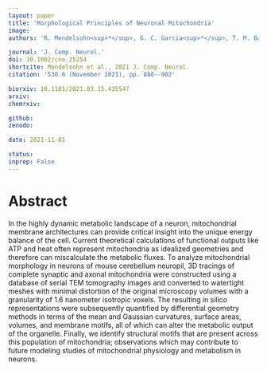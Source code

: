 ```yaml
---
layout: paper
title: 'Morphological Principles of Neuronal Mitochondria'
image: 
authors: 'R. Mendelsohn<sup>*</sup>, G. C. Garcia<sup>*</sup>, T. M. Bartol, C. T. Lee, P. Khandelwal, E. Liu, D. J. Spencer, A. Husar, E. A. Bushong, S. Phan, G. Perkins, M. H. Ellisman, A. Skupin, T. J. Sejnowski<sup>$</sup>, and P. Rangamani<sup>$</sup>'

journal: 'J. Comp. Neurol.'
doi: 10.1002/cne.25254
shortcite: Mendelsohn et al., 2021 J. Comp. Neurol.
citation: '530.6 (November 2021), pp. 886--902'

biorxiv: 10.1101/2021.03.15.435547
arxiv: 
chemrxiv: 

github: 
zenodo: 

date: 2021-11-01

status: 
inprep: False
---
```


# Abstract

In the highly dynamic metabolic landscape of a neuron, mitochondrial membrane architectures can provide critical insight into the unique energy balance of the cell. Current theoretical calculations of functional outputs like ATP and heat often represent mitochondria as idealized geometries and therefore can miscalculate the metabolic fluxes. To analyze mitochondrial morphology in neurons of mouse cerebellum neuropil, 3D tracings of complete synaptic and axonal mitochondria were constructed using a database of serial TEM tomography images and converted to watertight meshes with minimal distortion of the original microscopy volumes with a granularity of 1.6 nanometer isotropic voxels. The resulting in silico representations were subsequently quantified by differential geometry methods in terms of the mean and Gaussian curvatures, surface areas, volumes, and membrane motifs, all of which can alter the metabolic output of the organelle. Finally, we identify structural motifs that are present across this population of mitochondria; observations which may contribute to future modeling studies of mitochondrial physiology and metabolism in neurons.
